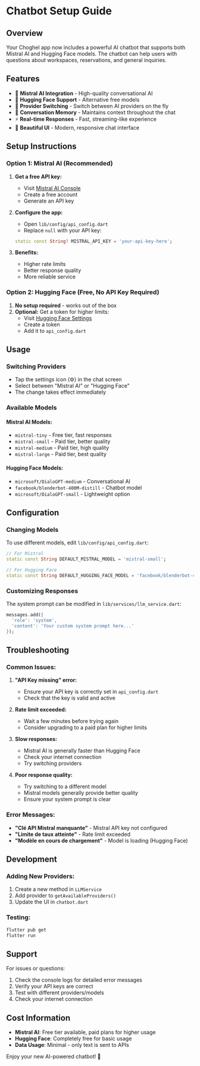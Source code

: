 # Chatbot Setup Guide

## Overview
Your Choghel app now includes a powerful AI chatbot that supports both Mistral AI and Hugging Face models. The chatbot can help users with questions about workspaces, reservations, and general inquiries.

## Features
- 🤖 **Mistral AI Integration** - High-quality conversational AI
- 🧠 **Hugging Face Support** - Alternative free models
- 🔄 **Provider Switching** - Switch between AI providers on the fly
- 💬 **Conversation Memory** - Maintains context throughout the chat
- ⚡ **Real-time Responses** - Fast, streaming-like experience
- 🎨 **Beautiful UI** - Modern, responsive chat interface

## Setup Instructions

### Option 1: Mistral AI (Recommended)
1. **Get a free API key:**
   - Visit [Mistral AI Console](https://console.mistral.ai/)
   - Create a free account
   - Generate an API key

2. **Configure the app:**
   - Open `lib/config/api_config.dart`
   - Replace `null` with your API key:
   ```dart
   static const String? MISTRAL_API_KEY = 'your-api-key-here';
   ```

3. **Benefits:**
   - Higher rate limits
   - Better response quality
   - More reliable service

### Option 2: Hugging Face (Free, No API Key Required)
1. **No setup required** - works out of the box
2. **Optional:** Get a token for higher limits:
   - Visit [Hugging Face Settings](https://huggingface.co/settings/tokens)
   - Create a token
   - Add it to `api_config.dart`

## Usage

### Switching Providers
- Tap the settings icon (⚙️) in the chat screen
- Select between "Mistral AI" or "Hugging Face"
- The change takes effect immediately

### Available Models

#### Mistral AI Models:
- `mistral-tiny` - Free tier, fast responses
- `mistral-small` - Paid tier, better quality
- `mistral-medium` - Paid tier, high quality
- `mistral-large` - Paid tier, best quality

#### Hugging Face Models:
- `microsoft/DialoGPT-medium` - Conversational AI
- `facebook/blenderbot-400M-distill` - Chatbot model
- `microsoft/DialoGPT-small` - Lightweight option

## Configuration

### Changing Models
To use different models, edit `lib/config/api_config.dart`:

```dart
// For Mistral
static const String DEFAULT_MISTRAL_MODEL = 'mistral-small';

// For Hugging Face
static const String DEFAULT_HUGGING_FACE_MODEL = 'facebook/blenderbot-400M-distill';
```

### Customizing Responses
The system prompt can be modified in `lib/services/llm_service.dart`:

```dart
messages.add({
  'role': 'system',
  'content': 'Your custom system prompt here...'
});
```

## Troubleshooting

### Common Issues:

1. **"API Key missing" error:**
   - Ensure your API key is correctly set in `api_config.dart`
   - Check that the key is valid and active

2. **Rate limit exceeded:**
   - Wait a few minutes before trying again
   - Consider upgrading to a paid plan for higher limits

3. **Slow responses:**
   - Mistral AI is generally faster than Hugging Face
   - Check your internet connection
   - Try switching providers

4. **Poor response quality:**
   - Try switching to a different model
   - Mistral models generally provide better quality
   - Ensure your system prompt is clear

### Error Messages:
- **"Clé API Mistral manquante"** - Mistral API key not configured
- **"Limite de taux atteinte"** - Rate limit exceeded
- **"Modèle en cours de chargement"** - Model is loading (Hugging Face)

## Development

### Adding New Providers:
1. Create a new method in `LLMService`
2. Add provider to `getAvailableProviders()`
3. Update the UI in `chatbot.dart`

### Testing:
```bash
flutter pub get
flutter run
```

## Support
For issues or questions:
1. Check the console logs for detailed error messages
2. Verify your API keys are correct
3. Test with different providers/models
4. Check your internet connection

## Cost Information
- **Mistral AI**: Free tier available, paid plans for higher usage
- **Hugging Face**: Completely free for basic usage
- **Data Usage**: Minimal - only text is sent to APIs

Enjoy your new AI-powered chatbot! 🚀
